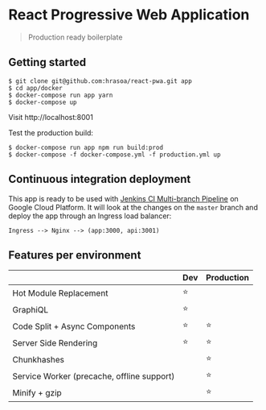 # React Progressive Web Application

> Production ready boilerplate

## Getting started

    $ git clone git@github.com:hrasoa/react-pwa.git app
    $ cd app/docker
    $ docker-compose run app yarn
    $ docker-compose up

Visit http://localhost:8001

Test the production build:

    $ docker-compose run app npm run build:prod
    $ docker-compose -f docker-compose.yml -f production.yml up
     
## Continuous integration deployment

This app is ready to be used with [Jenkins CI Multi-branch Pipeline](https://jenkins.io/doc/book/pipeline/multibranch/) on Google Cloud Platform.
It will look at the changes on the ```master``` branch and deploy the app through an Ingress load balancer:

```Ingress --> Nginx --> (app:3000, api:3001)```

    
## Features per environment

| | Dev | Production
--- | --- | ---
Hot Module Replacement | :star: |
GraphiQL | :star: |
Code Split + Async Components | :star: | :star:
Server Side Rendering | :star: | :star:
Chunkhashes | | :star:
Service Worker (precache, offline support) | | :star:
Minify + gzip | | :star:
